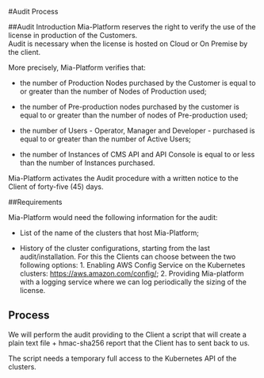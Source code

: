 #Audit Process

##Audit Introduction
Mia-Platform reserves the right to verify the use of the license in production of the Customers.  
Audit is necessary when the license is hosted on Cloud or On Premise by the client.

More precisely, Mia-Platform verifies that:

* the number of Production Nodes purchased by the Customer is equal to or greater than the number of Nodes of Production used;

* the number of Pre-production nodes purchased by the customer is equal to or greater than the number of nodes of Pre-production used;

* the number of Users - Operator, Manager and Developer - purchased is equal to or greater than the number of Active Users;

* the number of Instances of CMS API and API Console is equal to or less than the number of Instances purchased.

Mia-Platform activates the Audit procedure with a written notice to the Client of forty-five (45) days.

##Requirements

Mia-Platform would need the following information for the audit:

* List of the name of the clusters that host Mia-Platform;

* History of the cluster configurations, starting from the last audit/installation. For this the Clients can choose between the two following options:
       1. Enabling AWS Config Service on the Kubernetes clusters: https://aws.amazon.com/config/;
       2. Providing Mia-platform with a logging service where we can log periodically the sizing of the license.

## Process

We will perform the audit providing to the Client a script that will create a plain text file + hmac-sha256 report that the Client has to sent back to us.

The script needs a temporary full access to the Kubernetes API of the clusters.
